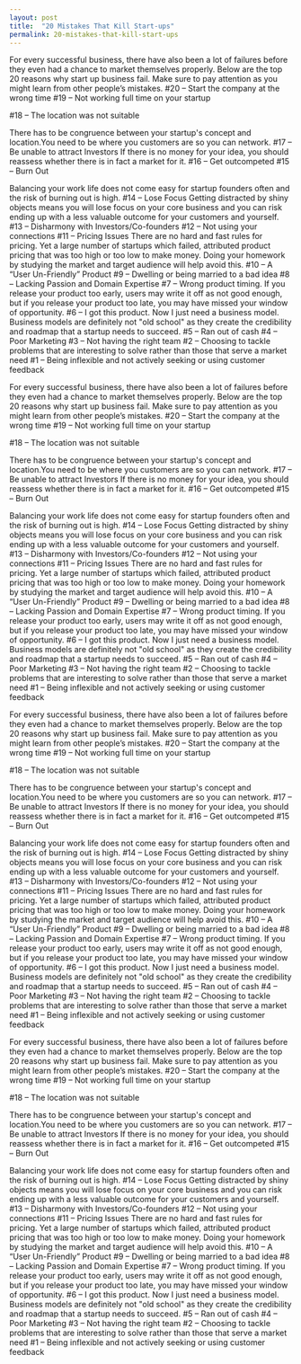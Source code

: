```yaml
---
layout: post
title:  "20 Mistakes That Kill Start-ups"
permalink: 20-mistakes-that-kill-start-ups
---
```

For every successful business, there have also been a lot of failures before
they even had a chance to market themselves properly. Below are the top 20
reasons why start up business fail. Make sure to pay attention as you might
learn from other people’s mistakes. #20 – Start the company at the wrong time
#19 – Not working full time on your startup

#18 – The location was not suitable

There has to be congruence between your startup's concept and location.You
need to be where you customers are so you can network. #17 – Be unable to
attract Investors If there is no money for your idea, you should reassess
whether there is in fact a market for it. #16 – Get outcompeted #15 – Burn Out

Balancing your work life does not come easy for startup founders often and the
risk of burning out is high. #14 – Lose Focus Getting distracted by shiny
objects means you will lose focus on your core business and you can risk
ending up with a less valuable outcome for your customers and yourself. #13 –
Disharmony with Investors/Co-founders #12 – Not using your connections #11 –
Pricing Issues There are no hard and fast rules for pricing. Yet a large
number of startups which failed, attributed product pricing that was too high
or too low to make money. Doing your homework by studying the market and
target audience will help avoid this. #10 – A “User Un-Friendly” Product #9 –
Dwelling or being married to a bad idea #8 – Lacking Passion and Domain
Expertise #7 – Wrong product timing. If you release your product too early,
users may write it off as not good enough, but if you release your product too
late, you may have missed your window of opportunity. #6 – I got this product.
Now I just need a business model. Business models are definitely not "old
school" as they create the credibility and roadmap that a startup needs to
succeed. #5 – Ran out of cash #4 – Poor Marketing #3 – Not having the right
team #2 – Choosing to tackle problems that are interesting to solve rather
than those that serve a market need #1 – Being inflexible and not actively
seeking or using customer feedback

For every successful business, there have also been a lot of failures before
they even had a chance to market themselves properly. Below are the top 20
reasons why start up business fail. Make sure to pay attention as you might
learn from other people’s mistakes. #20 – Start the company at the wrong time
#19 – Not working full time on your startup

#18 – The location was not suitable

There has to be congruence between your startup's concept and location.You
need to be where you customers are so you can network. #17 – Be unable to
attract Investors If there is no money for your idea, you should reassess
whether there is in fact a market for it. #16 – Get outcompeted #15 – Burn Out

Balancing your work life does not come easy for startup founders often and the
risk of burning out is high. #14 – Lose Focus Getting distracted by shiny
objects means you will lose focus on your core business and you can risk
ending up with a less valuable outcome for your customers and yourself. #13 –
Disharmony with Investors/Co-founders #12 – Not using your connections #11 –
Pricing Issues There are no hard and fast rules for pricing. Yet a large
number of startups which failed, attributed product pricing that was too high
or too low to make money. Doing your homework by studying the market and
target audience will help avoid this. #10 – A “User Un-Friendly” Product #9 –
Dwelling or being married to a bad idea #8 – Lacking Passion and Domain
Expertise #7 – Wrong product timing. If you release your product too early,
users may write it off as not good enough, but if you release your product too
late, you may have missed your window of opportunity. #6 – I got this product.
Now I just need a business model. Business models are definitely not "old
school" as they create the credibility and roadmap that a startup needs to
succeed. #5 – Ran out of cash #4 – Poor Marketing #3 – Not having the right
team #2 – Choosing to tackle problems that are interesting to solve rather
than those that serve a market need #1 – Being inflexible and not actively
seeking or using customer feedback

For every successful business, there have also been a lot of failures before
they even had a chance to market themselves properly. Below are the top 20
reasons why start up business fail. Make sure to pay attention as you might
learn from other people’s mistakes. #20 – Start the company at the wrong time
#19 – Not working full time on your startup

#18 – The location was not suitable

There has to be congruence between your startup's concept and location.You
need to be where you customers are so you can network. #17 – Be unable to
attract Investors If there is no money for your idea, you should reassess
whether there is in fact a market for it. #16 – Get outcompeted #15 – Burn Out

Balancing your work life does not come easy for startup founders often and the
risk of burning out is high. #14 – Lose Focus Getting distracted by shiny
objects means you will lose focus on your core business and you can risk
ending up with a less valuable outcome for your customers and yourself. #13 –
Disharmony with Investors/Co-founders #12 – Not using your connections #11 –
Pricing Issues There are no hard and fast rules for pricing. Yet a large
number of startups which failed, attributed product pricing that was too high
or too low to make money. Doing your homework by studying the market and
target audience will help avoid this. #10 – A “User Un-Friendly” Product #9 –
Dwelling or being married to a bad idea #8 – Lacking Passion and Domain
Expertise #7 – Wrong product timing. If you release your product too early,
users may write it off as not good enough, but if you release your product too
late, you may have missed your window of opportunity. #6 – I got this product.
Now I just need a business model. Business models are definitely not "old
school" as they create the credibility and roadmap that a startup needs to
succeed. #5 – Ran out of cash #4 – Poor Marketing #3 – Not having the right
team #2 – Choosing to tackle problems that are interesting to solve rather
than those that serve a market need #1 – Being inflexible and not actively
seeking or using customer feedback

For every successful business, there have also been a lot of failures before
they even had a chance to market themselves properly. Below are the top 20
reasons why start up business fail. Make sure to pay attention as you might
learn from other people’s mistakes. #20 – Start the company at the wrong time
#19 – Not working full time on your startup

#18 – The location was not suitable

There has to be congruence between your startup's concept and location.You
need to be where you customers are so you can network. #17 – Be unable to
attract Investors If there is no money for your idea, you should reassess
whether there is in fact a market for it. #16 – Get outcompeted #15 – Burn Out

Balancing your work life does not come easy for startup founders often and the
risk of burning out is high. #14 – Lose Focus Getting distracted by shiny
objects means you will lose focus on your core business and you can risk
ending up with a less valuable outcome for your customers and yourself. #13 –
Disharmony with Investors/Co-founders #12 – Not using your connections #11 –
Pricing Issues There are no hard and fast rules for pricing. Yet a large
number of startups which failed, attributed product pricing that was too high
or too low to make money. Doing your homework by studying the market and
target audience will help avoid this. #10 – A “User Un-Friendly” Product #9 –
Dwelling or being married to a bad idea #8 – Lacking Passion and Domain
Expertise #7 – Wrong product timing. If you release your product too early,
users may write it off as not good enough, but if you release your product too
late, you may have missed your window of opportunity. #6 – I got this product.
Now I just need a business model. Business models are definitely not "old
school" as they create the credibility and roadmap that a startup needs to
succeed. #5 – Ran out of cash #4 – Poor Marketing #3 – Not having the right
team #2 – Choosing to tackle problems that are interesting to solve rather
than those that serve a market need #1 – Being inflexible and not actively
seeking or using customer feedback
